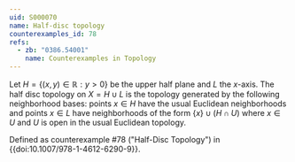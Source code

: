 ```yaml
---
uid: S000070
name: Half-disc topology
counterexamples_id: 78
refs:
  - zb: "0386.54001" 
    name: Counterexamples in Topology
---
```


Let $H = \{(x,y) \in \mathbb{R} : y>0\}$ be the upper half plane and $L$ the $x$-axis. The half disc topology on $X = H \cup L$ is the topology generated by the following neighborhood bases: points $x\in H$ have the usual Euclidean neighborhoods and points $x \in L$ have neighborhoods of the form $\{x\} \cup (H \cap U)$ where $x \in U$ and $U$ is open in the usual Euclidean topology.

Defined as counterexample #78 ("Half-Disc Topology")
in {{doi:10.1007/978-1-4612-6290-9}}.

